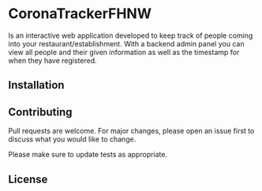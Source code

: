 # CoronaTrackerFHNW

Is an interactive web application developed to keep track of people coming into your restaurant/establishment. 
With a backend admin panel you can view all people and their given information as well as the timestamp for when they have registered.

## Installation


## Contributing
Pull requests are welcome. For major changes, please open an issue first to discuss what you would like to change.

Please make sure to update tests as appropriate.

## License

